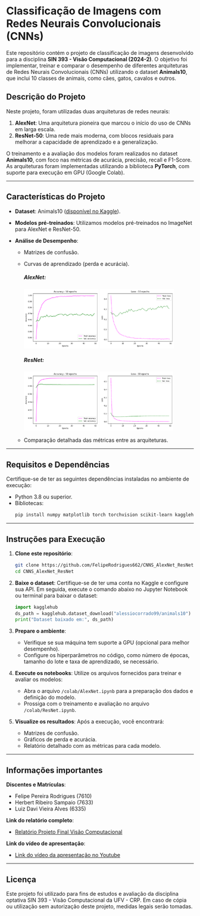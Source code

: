 # Classificação de Imagens com Redes Neurais Convolucionais (CNNs)

Este repositório contém o projeto de classificação de imagens desenvolvido para a disciplina **SIN 393 - Visão Computacional (2024-2)**. O objetivo foi implementar, treinar e comparar o desempenho de diferentes arquiteturas de Redes Neurais Convolucionais (CNNs) utilizando o dataset **Animals10**, que inclui 10 classes de animais, como cães, gatos, cavalos e outros.

## **Descrição do Projeto**

Neste projeto, foram utilizadas duas arquiteturas de redes neurais:

1. **AlexNet**: Uma arquitetura pioneira que marcou o início do uso de CNNs em larga escala.
2. **ResNet-50**: Uma rede mais moderna, com blocos residuais para melhorar a capacidade de aprendizado e a generalização.

O treinamento e a avaliação dos modelos foram realizados no dataset **Animals10**, com foco nas métricas de acurácia, precisão, recall e F1-Score. As arquiteturas foram implementadas utilizando a biblioteca **PyTorch**, com suporte para execução em GPU (Google Colab).

---

## **Características do Projeto**

- **Dataset**: Animals10 ([disponível no Kaggle](https://www.kaggle.com/datasets/alessiocorrado99/animals10)).
- **Modelos pré-treinados**: Utilizamos modelos pré-treinados no ImageNet para AlexNet e ResNet-50.
- **Análise de Desempenho**:

  - Matrizes de confusão.
  - Curvas de aprendizado (perda e acurácia).

    ##### AlexNet:

    <img src="img/alexnet_accuracy.png" alt="Resultado da acurácia" width="200"/> 
    <img src="img/alexnet_loss.png" alt="Resultado do loss" width="198"/>

    ##### ResNet:

    <img src="img/resnet_accuracy.png" alt="Resultado da acurácia" width="200"/>
    <img src="img/resnet_loss.png" alt="Resultado do loss" width="197"/>

  - Comparação detalhada das métricas entre as arquiteturas.

---

## **Requisitos e Dependências**

Certifique-se de ter as seguintes dependências instaladas no ambiente de execução:

- Python 3.8 ou superior.
- Bibliotecas:
  ```bash
  pip install numpy matplotlib torch torchvision scikit-learn kagglehub
  ```

---

## **Instruções para Execução**

1. **Clone este repositório**:

   ```bash
   git clone https://github.com/FelipeRodrigues662/CNNS_AlexNet_ResNet.git
   cd CNNS_AlexNet_ResNet
   ```

2. **Baixe o dataset**:
   Certifique-se de ter uma conta no Kaggle e configure sua API. Em seguida, execute o comando abaixo no Jupyter Notebook ou terminal para baixar o dataset:

   ```python
   import kagglehub
   ds_path = kagglehub.dataset_download("alessiocorrado99/animals10")
   print("Dataset baixado em:", ds_path)
   ```

3. **Prepare o ambiente**:

   - Verifique se sua máquina tem suporte a GPU (opcional para melhor desempenho).
   - Configure os hiperparâmetros no código, como número de épocas, tamanho do lote e taxa de aprendizado, se necessário.

4. **Execute os notebooks**:
   Utilize os arquivos fornecidos para treinar e avaliar os modelos:

   - Abra o arquivo `/colab/AlexNet.ipynb` para a preparação dos dados e definição do modelo.
   - Prossiga com o treinamento e avaliação no arquivo `/colab/ResNet.ipynb`.

5. **Visualize os resultados**:
   Após a execução, você encontrará:
   - Matrizes de confusão.
   - Gráficos de perda e acurácia.
   - Relatório detalhado com as métricas para cada modelo.

---

## **Informações importantes**

**Discentes e Matrículas**:

- Felipe Pereira Rodrigues (7610)
- Herbert Ribeiro Sampaio (7633)
- Luiz Davi Vieira Alves (6335)

**Link do relatório completo**:

- [Relatório Projeto Final Visão Computacional](/CNNS_AlexNet_ResNet/Relatório/RelatórioVC_Project2__7633_7610_6335_-2.pdf)

**Link do vídeo de apresentação**:

- [Link do vídeo da apresentação no Youtube](https://www.youtube.com)

---

## **Licença**

Este projeto foi utilizado para fins de estudos e avaliação da disciplina optativa SIN 393 - Visão Computacional da UFV - CRP. Em caso de cópia ou utilização sem autorização deste projeto, medidas legais serão tomadas.
